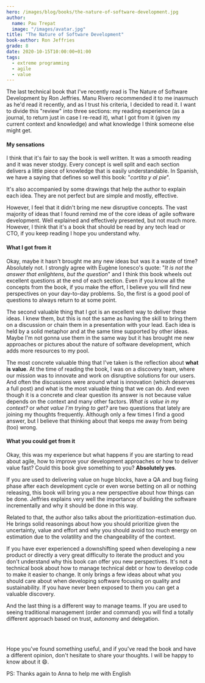 ```yaml
---
hero: /images/blog/books/the-nature-of-software-development.jpg
author:
  name: Pau Trepat
  image: "/images/avatar.jpg"
title: "The Nature of Software Development"
book-author: Ron Jeffries
grade: 8
date: 2020-10-15T10:00:00+01:00
tags: 
  - extreme programming 
  - agile 
  - value
---
```



The last technical book that I've recently read is The Nature of Software Development by Ron Jeffries. Manu Rivero recommended it to me inasmuch as he'd read it recently, and as I trust his criteria, I decided to read it.
I want to divide this "review" into three sections: my reading experience (as a journal, to return just in case I re-read it), what I got from it (given my current context and knowledge) and what knowledge I think someone else might get.


#### My sensations
I think that it's fair to say the book is well written. It was a smooth reading and it was never stodgy. Every concept is well split and each section delivers a little piece of knowledge that is easily understandable. In Spanish, we have a saying that defines so well this book: "_cortita y al pie_".

It's also accompanied by some drawings that help the author to explain each idea. They are not perfect but are simple and mostly, effective.

However, I feel that it didn't bring me new disruptive concepts. The vast majority of ideas that I found remind me of the core ideas of agile software development. Well explained and effectively presented, but not much more. However, I think that it's a book that should be read by any tech lead or CTO, if you keep reading I hope you understand why.


#### What I got from it

Okay, maybe it hasn't brought me any new ideas but was it a waste of time? Absolutely not. I strongly agree with Eugène Ionesco's quote: "_It is not the answer that enlightens, but the question_" and I think this book wheels out excellent questions at the end of each section. Even if you know all the concepts from the book, if you make the effort, I believe you will find new perspectives on your day-to-day problems. So, the first is a good pool of questions to always return to at some point.

The second valuable thing that I got is an excellent way to deliver these ideas. I knew them, but this is not the same as having the skill to bring them on a discussion or chain them in a presentation with your lead. Each idea is held by a solid metaphor and at the same time supported by other ideas. Maybe I'm not gonna use them in the same way but it has brought me new approaches or pictures about the nature of software development, which adds more resources to my pool.

The most concrete valuable thing that I've taken is the reflection about **what is value**. At the time of reading the book, I was on a discovery team, where our mission was to innovate and work on disruptive solutions for our users. And often the discussions were around what is innovation (which deserves a full post) and what is the most valuable thing that we can do. And even though it is a concrete and clear question its answer is not because value depends on the context and many other factors.
_What is value in my context?_ or _what value I'm trying to get?_ are two questions that lately are joining my thoughts frequently. Although only a few times I find a good answer, but I believe that thinking about that keeps me away from being (too) wrong.


#### What you could get from it

Okay, this was my experience but what happens if you are starting to read about agile, how to improve your development approaches or how to deliver value fast? Could this book give something to you? **Absolutely yes**.

If you are used to delivering value on huge blocks, have a QA and bug fixing phase after each development cycle or even worse betting on all or nothing releasing, this book will bring you a new perspective about how things can be done. Jeffries explains very well the importance of building the software incrementally and why it should be done in this way.

Related to that, the author also talks about the prioritization-estimation duo. He brings solid reasonings about how you should prioritize given the uncertainty, value and effort and why you should avoid too much energy on estimation due to the volatility and the changeability of the context.

If you have ever experienced a downshifting speed when developing a new product or directly a very great difficulty to iterate the product and you don't understand why this book can offer you new perspectives. It's not a technical book about how to manage technical debt or how to develop code to make it easier to change. It only brings a few ideas about what you should care about when developing software focusing on quality and sustainability. If you have never been exposed to them you can get a valuable discovery.

And the last thing is a different way to manage teams. If you are used to seeing traditional management (order and command) you will find a totally different approach based on trust, autonomy and delegation.

<br/><br/>

Hope you've found something useful, and if you've read the book and have a different opinion, don't hesitate to share your thoughts. I will be happy to know about it 😄.


PS: Thanks again to Anna to help me with English
